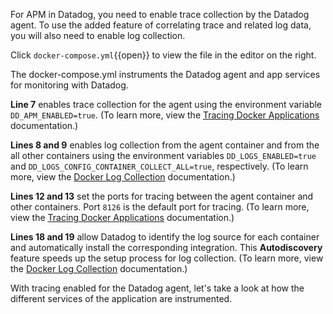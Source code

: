 For APM in Datadog, you need to enable trace collection by the Datadog agent. To use the added feature of correlating trace and related log data, you will also need to enable log collection.

Click `docker-compose.yml`{{open}} to view the file in the editor on the right. 

The docker-compose.yml instruments the Datadog agent and app services for monitoring with Datadog. 

**Line 7** enables trace collection for the agent using the environment variable `DD_APM_ENABLED=true`. (To learn more, view the <a href="https://docs.datadoghq.com/agent/docker/?tab=standard#environment-variables" target="_blank">Tracing Docker Applications</a> documentation.) 

**Lines 8 and 9** enables log collection from the agent container and from the all other containers using the environment variables `DD_LOGS_ENABLED=true` and `DD_LOGS_CONFIG_CONTAINER_COLLECT_ALL=true`, respectively. (To learn more, view the <a href="https://docs.datadoghq.com/agent/docker/log/?tab=dockercompose#one-step-install-to-collect-all-the-container-logs" target="_blank">Docker Log Collection</a> documentation.)

**Lines 12 and 13** set the ports for tracing between the agent container and other containers. Port `8126` is the default port for tracing. (To learn more, view the <a href="https://docs.datadoghq.com/agent/docker/?tab=standard#environment-variables" target="_blank">Tracing Docker Applications</a> documentation.) 

**Lines 18 and 19** allow Datadog to identify the log source for each container and automatically install the corresponding integration. This **Autodiscovery** feature speeds up the setup process for log collection. (To learn more, view the <a href="https://docs.datadoghq.com/agent/docker/log/?tab=dockercompose#activate-log-integrations" target="_blank">Docker Log Collection</a> documentation.) 

With tracing enabled for the Datadog agent, let's take a look at how the different services of the application are instrumented.
